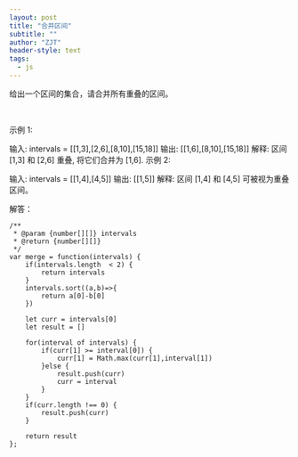 ```yaml
---
layout: post
title: "合并区间"
subtitle: ""
author: "ZJT"
header-style: text
tags:
  - js
---
```


给出一个区间的集合，请合并所有重叠的区间。

 

示例 1:

输入: intervals = [[1,3],[2,6],[8,10],[15,18]]
输出: [[1,6],[8,10],[15,18]]
解释: 区间 [1,3] 和 [2,6] 重叠, 将它们合并为 [1,6].
示例 2:

输入: intervals = [[1,4],[4,5]]
输出: [[1,5]]
解释: 区间 [1,4] 和 [4,5] 可被视为重叠区间。

解答：
```
/**
 * @param {number[][]} intervals
 * @return {number[][]}
 */
var merge = function(intervals) {
    if(intervals.length  < 2) {
        return intervals
    }
    intervals.sort((a,b)=>{
        return a[0]-b[0]
    })

    let curr = intervals[0]
    let result = []

    for(interval of intervals) {
        if(curr[1] >= interval[0]) {
            curr[1] = Math.max(curr[1],interval[1])
        }else {
            result.push(curr)
            curr = interval
        }
    }
    if(curr.length !== 0) {
        result.push(curr)
    }

    return result
};
```

